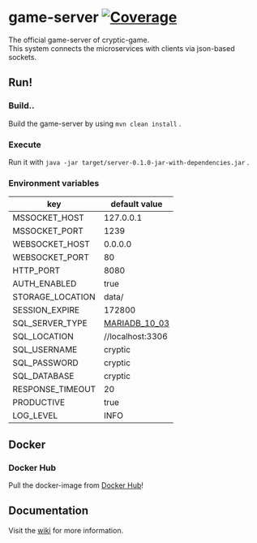 # game-server [![Coverage](https://sonarcloud.io/api/project_badges/measure?project=cryptic-game_server&metric=coverage)](https://sonarcloud.io/dashboard?id=cryptic-game_server)

The official game-server of cryptic-game.  
This system connects the microservices with clients via json-based sockets.

## Run!

### Build..

Build the game-server by using `mvn clean install` .  

### Execute

Run it with `java -jar target/server-0.1.0-jar-with-dependencies.jar` .

### Environment variables

| key              | default value    |
| ---------------- | ---------------- |
| MSSOCKET_HOST    | 127.0.0.1        |
| MSSOCKET_PORT    | 1239             |
| WEBSOCKET_HOST   | 0.0.0.0          |
| WEBSOCKET_PORT   | 80               |
| HTTP_PORT        | 8080             |
| AUTH_ENABLED     | true             |
| STORAGE_LOCATION | data/            |
| SESSION_EXPIRE   | 172800           |
| SQL_SERVER_TYPE  | [MARIADB_10_03](https://github.com/cryptic-game/server/blob/master/src/main/java/net/cryptic_game/server/sql/SqlServerType.java#L11-L14)    |
| SQL_LOCATION     | //localhost:3306 |
| SQL_USERNAME     | cryptic          |
| SQL_PASSWORD     | cryptic          |
| SQL_DATABASE     | cryptic          |
| RESPONSE_TIMEOUT | 20               |
| PRODUCTIVE       | true             |
| LOG_LEVEL        | INFO             |

## Docker

### Docker Hub

Pull the docker-image from [Docker Hub](https://hub.docker.com/r/crypticcp/cryptic-game-server)!

## Documentation

Visit the [wiki](https://github.com/cryptic-game/server/wiki) for more information.

